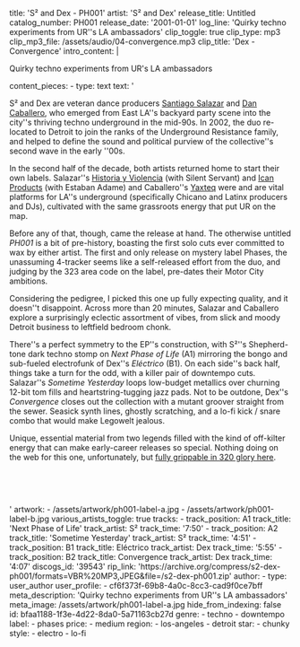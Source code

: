 title: 'S² and Dex - PH001'
artist: 'S² and Dex'
release_title: Untitled
catalog_number: PH001
release_date: '2001-01-01'
log_line: 'Quirky techno experiments from UR''s LA ambassadors'
clip_toggle: true
clip_type: mp3
clip_mp3_file: /assets/audio/04-convergence.mp3
clip_title: 'Dex - Convergence'
intro_content: |
  <p>Quirky techno experiments from UR's LA ambassadors
  </p>
content_pieces:
  -
    type: text
    text: '<p>S² and Dex are veteran dance producers <a href="https://www.discogs.com/artist/223233-Santiago-Salazar" target="_blank">Santiago Salazar</a> and <a href="https://www.discogs.com/artist/817825-Dan-Caballero" target="_blank">Dan Caballero</a>, who emerged from East LA''s backyard party scene into the city''s thriving techno underground in the mid-90s. In 2002, the duo re-located to Detroit to join the ranks of the Underground Resistance family, and helped to define the sound and political purview of the collective''s second wave in the early ''00s.&nbsp;</p><p>In the second half of the decade, both artists returned home to start their own labels. Salazar''s <a href="https://www.discogs.com/label/128717-Historia-y-Violencia">Historia y Violencia</a> (with Silent Servant) and <a href="https://www.discogs.com/label/78216-Ican-Productions" target="_blank">Ican Products</a> (with Estaban Adame) and Caballero''s <a href="https://www.discogs.com/label/876762-Yaxteq" target="_blank">Yaxteq</a> were and are vital platforms for LA''s underground (specifically Chicano and Latinx producers and DJs), cultivated with the same grassroots energy that put UR on the map.&nbsp; &nbsp;</p><p>Before any of that, though, came the release at hand. The otherwise untitled <i>PH001</i> is a bit of pre-history, boasting the first solo cuts ever committed to wax by either artist. The first and only release on mystery label Phases, the unassuming 4-tracker seems like a self-released effort from the duo, and judging by the 323 area code on the label, pre-dates their Motor City ambitions.</p><p>Considering the pedigree, I picked this one up fully expecting quality, and it doesn''t disappoint. Across more than 20 minutes, Salazar and Caballero explore a surprisingly eclectic assortment of vibes, from slick and moody Detroit business to leftfield bedroom chonk.&nbsp;</p><p>There''s a perfect symmetry to the EP''s construction, with S²''s Shepherd-tone dark techno stomp on <i>Next Phase of Life </i>(A1) mirroring the bongo and sub-fueled electrofunk of Dex''s <i>Eléctrico </i>(B1). On each side''s back half, things take a turn for the odd, with a killer pair of downtempo cuts. Salazar''s <i>Sometime Yesterday</i> loops low-budget metallics over churning 12-bit tom fills and heartstring-tugging jazz pads. Not to be outdone, Dex''s <i>Convergence</i> closes out the collection with a mutant groover straight from the sewer. Seasick synth lines, ghostly scratching, and a lo-fi kick / snare combo that would make Legowelt jealous.&nbsp;</p><p>Unique, essential material from two legends filled with the kind of off-kilter energy that can make early-career releases so special. Nothing doing on the web for this one, unfortunately, but <a href="https://archive.org/compress/s2-dex-ph001/formats=VBR%20MP3,JPEG&amp;file=/s2-dex-ph001.zip" target="_blank">fully grippable in 320 glory here</a>.&nbsp;</p><p><br></p><p><br></p>'
artwork:
  - /assets/artwork/ph001-label-a.jpg
  - /assets/artwork/ph001-label-b.jpg
various_artists_toggle: true
tracks:
  -
    track_position: A1
    track_title: 'Next Phase of Life'
    track_artist: S²
    track_time: '7:50'
  -
    track_position: A2
    track_title: 'Sometime Yesterday'
    track_artist: S²
    track_time: '4:51'
  -
    track_position: B1
    track_title: Eléctrico
    track_artist: Dex
    track_time: '5:55'
  -
    track_position: B2
    track_title: Convergence
    track_artist: Dex
    track_time: '4:07'
discogs_id: '39543'
rip_link: 'https://archive.org/compress/s2-dex-ph001/formats=VBR%20MP3,JPEG&file=/s2-dex-ph001.zip'
author:
  -
    type: user_author
    user_profile:
      - cf6f373f-69b8-4a0c-8cc3-cad9f0ce7bff
meta_description: 'Quirky techno experiments from UR''s LA ambassadors'
meta_image: /assets/artwork/ph001-label-a.jpg
hide_from_indexing: false
id: bfaa1188-1f3e-4d22-8da0-5a71163cb27d
genre:
  - techno
  - downtempo
label:
  - phases
price:
  - medium
region:
  - los-angeles
  - detroit
star:
  - chunky
style:
  - electro
  - lo-fi
